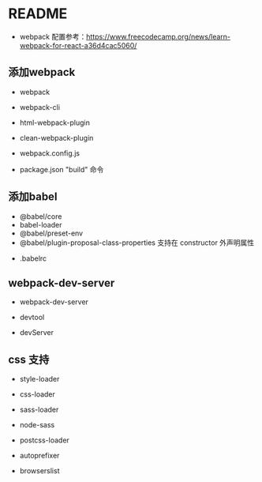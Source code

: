 # README

- webpack 配置参考：https://www.freecodecamp.org/news/learn-webpack-for-react-a36d4cac5060/

## 添加webpack

- webpack
- webpack-cli
- html-webpack-plugin
- clean-webpack-plugin

- webpack.config.js
- package.json "build" 命令

## 添加babel

- @babel/core
- babel-loader
- @babel/preset-env
- @babel/plugin-proposal-class-properties 支持在 constructor 外声明属性
<!-- - @babel/preset-react
- @babel/plugin-syntax-dynamic-import -->

- .babelrc

## webpack-dev-server

- webpack-dev-server

- devtool
- devServer

## css 支持

- style-loader
- css-loader
- sass-loader
- node-sass
- postcss-loader
- autoprefixer

- browserslist